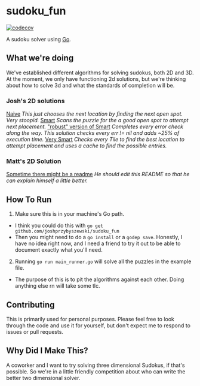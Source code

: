 # sudoku_fun
[![codecov](https://codecov.io/gh/joshprzybyszewski/sudoku_fun/branch/master/graph/badge.svg)](https://codecov.io/gh/joshprzybyszewski/sudoku_fun)

A sudoku solver using [Go](https://golang.org/).

## What we're doing
We've established different algorithms for solving sudokus, both 2D and 3D.
At the moment, we only have functioning 2d solutions, but we're thinking about how to solve 3d and what the standards of completion will be.

### Josh's 2D solutions
[Naive](./twodee_bitwise/naive/README.md)
  _This just chooses the next location by finding the next open spot. Very stoopid._
[Smart](./twodee_bitwise/smart/README.md)
  _Scans the puzzle for the a good open spot to attempt next placement._
["robust" version of Smart](./twodee_bitwise/robust/README.md)
  _Completes every error check along the way. This solution checks every err != nil and adds ~25% of execution time._
[Very Smart](./twodee_bitwise/verysmart/README.md)
  _Checks every Tile to find the best location to attempt placement and uses a cache to find the possible entries._

### Matt's 2D Solution
[Sometime there might be a readme](./matt/sudoku/2d/solver/solver.go)
  _He should edit this README so that he can explain himself a little better._

## How To Run
 1. Make sure this is in your machine's Go path.
   - I think you could do this with `go get github.com/joshprzybyszewski/sudoku_fun`
   - Then you might need to do a `go install` or a `godep save`. Honestly, I have no idea right now, and I need a friend to try it out to be able to document exactly what you'll need.
 2. Running `go run main_runner.go` will solve all the puzzles in the example file.
   - The purpose of this is to pit the algorithms against each other. Doing anything else rn will take some tlc.
 
## Contributing
 This is primarily used for personal purposes. Please feel free to look through the code and use it for yourself, but don't expect me to respond to issues or pull requests.

## Why Did I Make This?
 A coworker and I want to try solving three dimensional Sudokus, if that's possible. So we're in a little friendly competition about who can write the better two dimensional solver.
